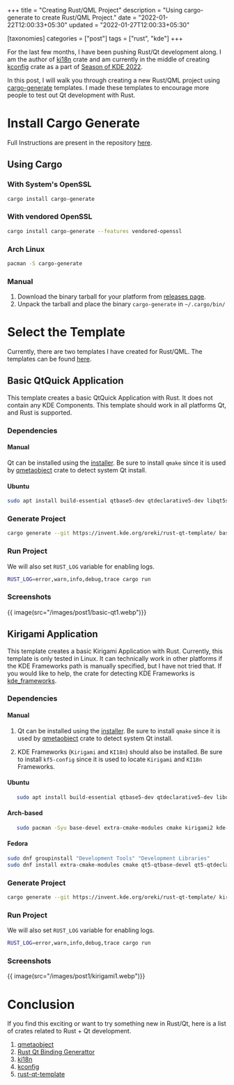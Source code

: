 +++
title = "Creating Rust/QML Project"
description = "Using cargo-generate to create Rust/QML Project."
date = "2022-01-22T12:00:33+05:30"
updated = "2022-01-27T12:00:33+05:30"

[taxonomies]
categories = ["post"]
tags = ["rust", "kde"]
+++

For the last few months, I have been pushing Rust/Qt development along. I am the author of [ki18n](https://github.com/Ayush1325/ki18n-rs) crate and am currently in the middle of creating [kconfig](https://invent.kde.org/oreki/kconfig-rs) crate as a part of [Season of KDE 2022](https://season.kde.org/).

In this post, I will walk you through creating a new Rust/QML project using [cargo-generate](https://github.com/cargo-generate/cargo-generate) templates. I made these templates to encourage more people to test out Qt development with Rust.

<!-- more -->

# Install Cargo Generate

Full Instructions are present in the repository [here](https://github.com/cargo-generate/cargo-generate#installation).

## Using Cargo

### With System's OpenSSL

```sh
cargo install cargo-generate
```

### With vendored OpenSSL

```sh
cargo install cargo-generate --features vendored-openssl
```

### Arch Linux

```sh
pacman -S cargo-generate
```

### Manual

1. Download the binary tarball for your platform from [releases page](https://github.com/cargo-generate/cargo-generate/releases).
2. Unpack the tarball and place the binary `cargo-generate` in `~/.cargo/bin/`

# Select the Template

Currently, there are two templates I have created for Rust/QML. The templates can be found [here](https://invent.kde.org/oreki/rust-qt-template).

## Basic QtQuick Application

This template creates a basic QtQuick Application with Rust. It does not contain any KDE Components. This template should work in all platforms Qt, and Rust is supported.

### Dependencies

#### Manual

Qt can be installed using the [installer](https://www.qt.io/download). Be sure to install `qmake` since it is used by [qmetaobject](https://crates.io/crates/qmetaobject) crate to detect system Qt install.

#### Ubuntu

```sh
sudo apt install build-essential qtbase5-dev qtdeclarative5-dev libqt5svg5-dev qtquickcontrols2-5-dev qml-module-qtquick-layouts
```

### Generate Project

```sh
cargo generate --git https://invent.kde.org/oreki/rust-qt-template/ basic-qtquick --name myproject
```

### Run Project

We will also set `RUST_LOG` variable for enabling logs.

```sh
RUST_LOG=error,warn,info,debug,trace cargo run
```

### Screenshots

{{ image(src="/images/post1/basic-qt1.webp")}}

## Kirigami Application

This template creates a basic Kirigami Application with Rust. Currently, this template is only tested in Linux. It can technically work in other platforms if the KDE Frameworks path is manually specified, but I have not tried that. If you would like to help, the crate for detecting KDE Frameworks is [kde_frameworks](https://crates.io/crates/kde_frameworks).

### Dependencies

#### Manual

1. Qt can be installed using the [installer](https://www.qt.io/download). Be sure to install `qmake` since it is used by [qmetaobject](https://crates.io/crates/qmetaobject) crate to detect system Qt install.

2. KDE Frameworks (`Kirigami` and `KI18n`) should also be installed. Be sure to install `kf5-config` since it is used to locate `Kirigami` and `KI18n` Frameworks.

#### Ubuntu

```sh
   sudo apt install build-essential qtbase5-dev qtdeclarative5-dev libqt5svg5-dev qtquickcontrols2-5-dev qml-module-qtquick-layouts qml-module-org-kde-kirigami2 kirigami2-dev libkf5i18n-dev gettext libkf5coreaddons-dev libkf5kdelibs4support5-bin
```

#### Arch-based

```sh
   sudo pacman -Syu base-devel extra-cmake-modules cmake kirigami2 kde-sdk-meta gettext
```

#### Fedora

```sh
sudo dnf groupinstall "Development Tools" "Development Libraries"
sudo dnf install extra-cmake-modules cmake qt5-qtbase-devel qt5-qtdeclarative-devel qt5-qtquickcontrols2-devel kf5-kirigami2 kf5-kirigami2-devel kf5-ki18n-devel kf5-kcoreaddons-devel gettext
```

### Generate Project

```sh
cargo generate --git https://invent.kde.org/oreki/rust-qt-template/ kirigami --name myproject
```

### Run Project

We will also set `RUST_LOG` variable for enabling logs.

```sh
RUST_LOG=error,warn,info,debug,trace cargo run
```

### Screenshots

{{ image(src="/images/post1/kirigami1.webp")}}

# Conclusion

If you find this exciting or want to try something new in Rust/Qt, here is a list of crates related to Rust + Qt development.

1. [qmetaobject](https://crates.io/crates/qmetaobject)
2. [Rust Qt Binding Generattor](https://invent.kde.org/sdk/rust-qt-binding-generator)
3. [ki18n](https://github.com/Ayush1325/ki18n-rs)
4. [kconfig](https://invent.kde.org/oreki/kconfig-rs)
5. [rust-qt-template](https://invent.kde.org/oreki/rust-qt-template)

